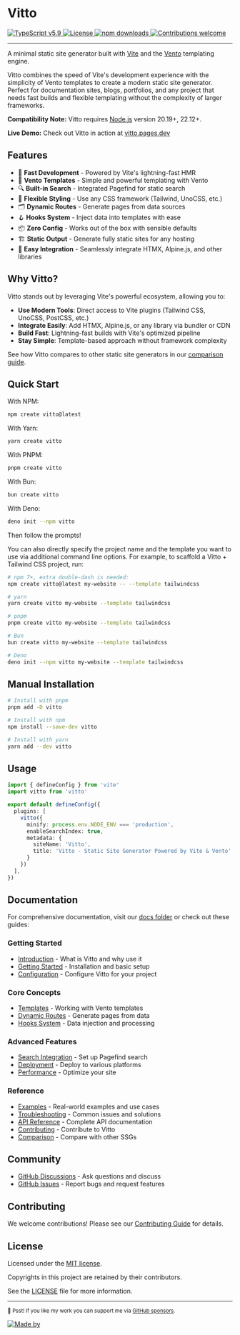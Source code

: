 <!-- <p align="center">
    <img src="./github/banner.svg" width="240" height="120" alt="Vitto"/>
</p> -->

# Vitto

<p align="left">
    <a href="https://www.typescriptlang.org">
        <img src="https://img.shields.io/badge/TypeScript-v5.9-blue.svg?logo=TypeScript&logoColor=blue" alt="TypeScript v5.9">
    </a>
    <a href="https://github.com/riipandi/vitto/graphs/contributors">
        <img src="https://img.shields.io/github/license/riipandi/vitto?color=green" alt="License">
    <a href="https://www.npmjs.com/package/vitto">
        <img src="https://img.shields.io/npm/dm/vitto?color=orange" alt="npm downloads">
    </a>
    </a>
    <a href="https://github.com/riipandi/vitto/graphs/contributors">
        <img src="https://img.shields.io/badge/Contributions-welcome-gray.svg?labelColor=blue" alt="Contributions welcome">
    </a>
    <!-- <a href="https://github.com/riipandi/vitto/releases">
        <img src="https://img.shields.io/github/v/release/riipandi/vitto?logo=npm&logoColor=white" alt="Release">
    </a>
    <a href="https://github.com/riipandi/vitto/actions/workflows/ci-test.yml">
        <img src="https://github.com/riipandi/vitto/actions/workflows/ci-test.yml/badge.svg" alt="CI Test">
    </a>
    <a href="https://github.com/riipandi/vitto/actions/workflows/ci-build.yml">
        <img src="https://github.com/riipandi/vitto/actions/workflows/ci-build.yml/badge.svg" alt="CI Build">
    </a>
    <a href="https://github.com/riipandi/vitto/actions/workflows/release.yml">
        <img src="https://github.com/riipandi/vitto/actions/workflows/release.yml/badge.svg" alt="CI Release">
    </a> -->
</p>

---

A minimal static site generator built with [Vite](https://vite.dev/) and the [Vento](https://vento.js.org)
templating engine.

Vitto combines the speed of Vite's development experience with the simplicity of Vento templates to create
a modern static site generator. Perfect for documentation sites, blogs, portfolios, and any project that
needs fast builds and flexible templating without the complexity of larger frameworks.

**Compatibility Note:** Vitto requires [Node.js](https://nodejs.org/en/) version 20.19+, 22.12+.

**Live Demo:** Check out Vitto in action at [vitto.pages.dev](https://vitto.pages.dev)

## Features

- 🚀 **Fast Development** - Powered by Vite's lightning-fast HMR
- 📝 **Vento Templates** - Simple and powerful templating with Vento
- 🔍 **Built-in Search** - Integrated Pagefind for static search
- 🎨 **Flexible Styling** - Use any CSS framework (Tailwind, UnoCSS, etc.)
- 🗂️ **Dynamic Routes** - Generate pages from data sources
- 🪝 **Hooks System** - Inject data into templates with ease
- 📦 **Zero Config** - Works out of the box with sensible defaults
- 🏗️ **Static Output** - Generate fully static sites for any hosting
- 🔌 **Easy Integration** - Seamlessly integrate HTMX, Alpine.js, and other libraries

## Why Vitto?

Vitto stands out by leveraging Vite's powerful ecosystem, allowing you to:

- **Use Modern Tools**: Direct access to Vite plugins (Tailwind CSS, UnoCSS, PostCSS, etc.)
- **Integrate Easily**: Add HTMX, Alpine.js, or any library via bundler or CDN
- **Build Fast**: Lightning-fast builds with Vite's optimized pipeline
- **Stay Simple**: Template-based approach without framework complexity

See how Vitto compares to other static site generators in our [comparison guide](./docs/14-comparison.md).

## Quick Start

With NPM:

```bash
npm create vitto@latest
```

With Yarn:

```bash
yarn create vitto
```

With PNPM:

```bash
pnpm create vitto
```

With Bun:

```bash
bun create vitto
```

With Deno:

```bash
deno init --npm vitto
```

Then follow the prompts!

You can also directly specify the project name and the template you want to use via additional
command line options. For example, to scaffold a Vitto + Tailwind CSS project, run:

```bash
# npm 7+, extra double-dash is needed:
npm create vitto@latest my-website -- --template tailwindcss

# yarn
yarn create vitto my-website --template tailwindcss

# pnpm
pnpm create vitto my-website --template tailwindcss

# Bun
bun create vitto my-website --template tailwindcss

# Deno
deno init --npm vitto my-website --template tailwindcss
```

## Manual Installation

```sh
# Install with pnpm
pnpm add -D vitto

# Install with npm
npm install --save-dev vitto

# Install with yarn
yarn add --dev vitto
```

## Usage

```ts
import { defineConfig } from 'vite'
import vitto from 'vitto'

export default defineConfig({
  plugins: [
    vitto({
      minify: process.env.NODE_ENV === 'production',
      enableSearchIndex: true,
      metadata: {
        siteName: 'Vitto',
        title: 'Vitto - Static Site Generator Powered by Vite & Vento',
      }
    })
  ],
})
```

## Documentation

For comprehensive documentation, visit our [docs folder](./docs) or check out these guides:

### Getting Started
- [Introduction](./docs/01-introduction.md) - What is Vitto and why use it
- [Getting Started](./docs/02-getting-started.md) - Installation and basic setup
- [Configuration](./docs/03-configuration.md) - Configure Vitto for your project

### Core Concepts
- [Templates](./docs/04-templating.md) - Working with Vento templates
- [Dynamic Routes](./docs/05-dynamic-routes.md) - Generate pages from data
- [Hooks System](./docs/06-hooks.md) - Data injection and processing

### Advanced Features
- [Search Integration](./docs/07-search.md) - Set up Pagefind search
- [Deployment](./docs/08-deployment.md) - Deploy to various platforms
- [Performance](./docs/09-performance.md) - Optimize your site

### Reference
- [Examples](./docs/10-examples.md) - Real-world examples and use cases
- [Troubleshooting](./docs/11-troubleshooting.md) - Common issues and solutions
- [API Reference](./docs/12-api-reference.md) - Complete API documentation
- [Contributing](./docs/13-contributing.md) - Contribute to Vitto
- [Comparison](./docs/14-comparison.md) - Compare with other SSGs

## Community

- [GitHub Discussions](https://github.com/riipandi/vitto/discussions) - Ask questions and discuss
- [GitHub Issues](https://github.com/riipandi/vitto/issues) - Report bugs and request features
<!-- - [Discord](https://discord.gg/vitto) - Join our community (coming soon) -->

## Contributing

We welcome contributions! Please see our [Contributing Guide](./docs/13-contributing.md) for details.

## License

Licensed under the [MIT license][tldr-mit].

Copyrights in this project are retained by their contributors.

See the [LICENSE](./LICENSE) file for more information.

---

<sub>🤫 Psst! If you like my work you can support me via [GitHub sponsors](https://github.com/sponsors/riipandi).</sub>

[![Made by](https://badgen.net/badge/icon/Aris%20Ripandi?label=Made+by&color=black&labelColor=black)][riipandi-x]

[tldr-mit]: https://www.tldrlegal.com/license/mit-license
[riipandi-x]: https://x.com/intent/follow?screen_name=riipandi

